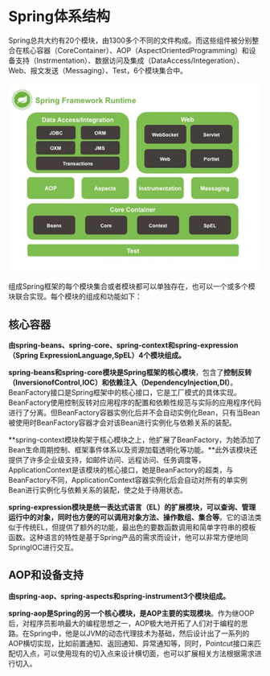 # Spring体系结构

Spring总共大约有20个模块，由1300多个不同的文件构成。而这些组件被分别整合在核心容器（CoreContainer）、AOP（AspectOrientedProgramming）和设备支持（Instrmentation）、数据访问及集成（DataAccess/Integeration）、Web、报文发送（Messaging）、Test，6个模块集合中。

![](spring.assets/springframeworkruntime.jpg)

组成Spring框架的每个模块集合或者模块都可以单独存在，也可以一个或多个模块联合实现。每个模块的组成和功能如下：

## 核心容器

**由spring-beans、spring-core、spring-context和spring-expression（Spring ExpressionLanguage,SpEL）4个模块组成。**

**spring-beans和spring-core模块是Spring框架的核心模块**，包含了**控制反转（InversionofControl,IOC）和依赖注入（DependencyInjection,DI）**。BeanFactory接口是Spring框架中的核心接口，它是工厂模式的具体实现。BeanFactory使用控制反转对应用程序的配置和依赖性规范与实际的应用程序代码进行了分离。但BeanFactory容器实例化后并不会自动实例化Bean，只有当Bean被使用时BeanFactory容器才会对该Bean进行实例化与依赖关系的装配。

**spring-context模块构架于核心模块之上，他扩展了BeanFactory，为她添加了Bean生命周期控制、框架事件体系以及资源加载透明化等功能。**此外该模块还提供了许多企业级支持，如邮件访问、远程访问、任务调度等，ApplicationContext是该模块的核心接口，她是BeanFactory的超类，与BeanFactory不同，ApplicationContext容器实例化后会自动对所有的单实例Bean进行实例化与依赖关系的装配，使之处于待用状态。

**spring-expression模块是统一表达式语言（EL）的扩展模块，可以查询、管理运行中的对象，同时也方便的可以调用对象方法、操作数组、集合等**。它的语法类似于传统EL，但提供了额外的功能，最出色的要数函数调用和简单字符串的模板函数。这种语言的特性是基于Spring产品的需求而设计，他可以非常方便地同SpringIOC进行交互。

## AOP和设备支持

**由spring-aop、spring-aspects和spring-instrument3个模块组成。**

**spring-aop是Spring的另一个核心模块，是AOP主要的实现模块**。作为继OOP后，对程序员影响最大的编程思想之一，AOP极大地开拓了人们对于编程的思路。在Spring中，他是以JVM的动态代理技术为基础，然后设计出了一系列的AOP横切实现，比如前置通知、返回通知、异常通知等，同时，Pointcut接口来匹配切入点，可以使用现有的切入点来设计横切面，也可以扩展相关方法根据需求进行切入。